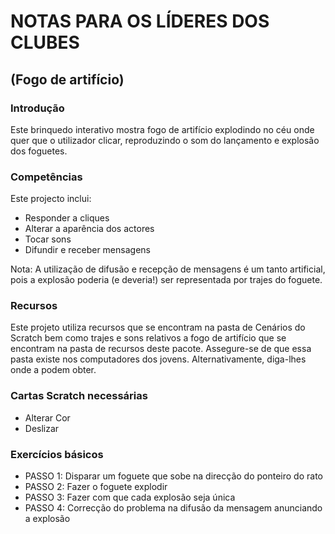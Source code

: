 # NOTAS PARA OS LÍDERES DOS CLUBES
## (Fogo de artifício)

### Introdução

Este brinquedo interativo mostra fogo de artifício explodindo no céu onde quer
que o utilizador clicar, reproduzindo o som do lançamento e explosão dos
foguetes.

### Competências

Este projecto inclui:
- Responder a cliques
- Alterar a aparência dos actores
- Tocar sons 
- Difundir e receber mensagens

Nota: A utilização de difusão e recepção de mensagens é um tanto artificial,
pois a explosão poderia (e deveria!) ser representada por trajes do foguete.

### Recursos

Este projeto utiliza recursos que se encontram na pasta de Cenários do Scratch
bem como trajes e sons relativos a fogo de artifício que se encontram na pasta
de recursos deste pacote. Assegure-se de que essa pasta existe nos computadores
dos jovens. Alternativamente, diga-lhes onde a podem obter.

### Cartas Scratch necessárias

- Alterar Cor 
- Deslizar

### Exercícios básicos

- PASSO 1: Disparar um foguete que sobe na direcção do ponteiro do rato
- PASSO 2: Fazer o foguete explodir
- PASSO 3: Fazer com que cada explosão seja única
- PASSO 4: Correcção do problema na difusão da mensagem anunciando a explosão 